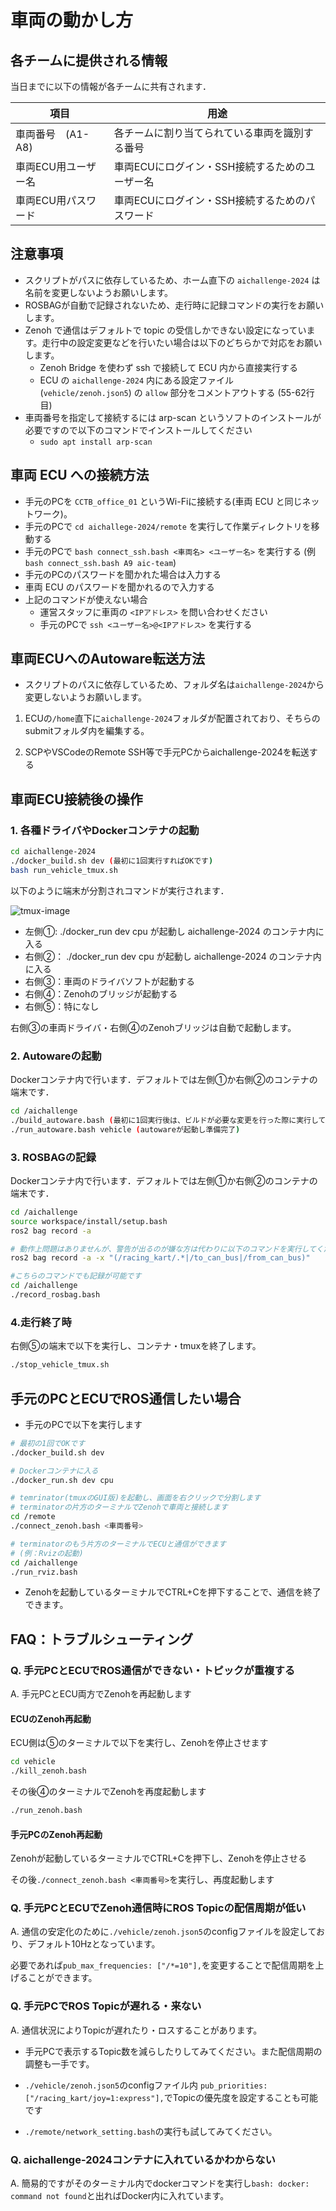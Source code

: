 # 車両の動かし方

## 各チームに提供される情報

当日までに以下の情報が各チームに共有されます．

| 項目           | 用途                  |
| ------------------ | --------------------- |
| 車両番号　(A1-A8)   | 各チームに割り当てられている車両を識別する番号         |
| 車両ECU用ユーザー名       | 車両ECUにログイン・SSH接続するためのユーザー名         |
| 車両ECU用パスワード             | 車両ECUにログイン・SSH接続するためのパスワード         |

## 注意事項

- スクリプトがパスに依存しているため、ホーム直下の `aichallenge-2024` は名前を変更しないようお願いします。
- ROSBAGが自動で記録されないため、走行時に記録コマンドの実行をお願いします。
- Zenoh で通信はデフォルトで topic の受信しかできない設定になっています。走行中の設定変更などを行いたい場合は以下のどちらかで対応をお願いします。
    - Zenoh Bridge を使わず ssh で接続して ECU 内から直接実行する
    - ECU の `aichallenge-2024` 内にある設定ファイル (`vehicle/zenoh.json5`) の `allow` 部分をコメントアウトする (55-62行目)
- 車両番号を指定して接続するには arp-scan というソフトのインストールが必要ですので以下のコマンドでインストールしてください
    - `sudo apt install arp-scan`

## 車両 ECU への接続方法

- 手元のPCを `CCTB_office_01` というWi-Fiに接続する(車両 ECU と同じネットワーク)。
- 手元のPCで `cd aichallege-2024/remote` を実行して作業ディレクトリを移動する
- 手元のPCで `bash connect_ssh.bash <車両名> <ユーザー名>` を実行する (例 `bash connect_ssh.bash A9 aic-team`)
- 手元のPCのパスワードを聞かれた場合は入力する
- 車両 ECU のパスワードを聞かれるので入力する
- 上記のコマンドが使えない場合
    - 運営スタッフに車両の `<IPアドレス>` を問い合わせください
    - 手元のPCで `ssh <ユーザー名>@<IPアドレス>` を実行する

## 車両ECUへのAutoware転送方法

- スクリプトのパスに依存しているため、フォルダ名は`aichallenge-2024`から変更しないようお願いします。

1. ECUの`/home`直下に`aichallenge-2024`フォルダが配置されており、そちらのsubmitフォルダ内を編集する。

2. SCPやVSCodeのRemote SSH等で手元PCからaichallenge-2024を転送する

## 車両ECU接続後の操作

### 1. 各種ドライバやDockerコンテナの起動

```bash
cd aichallenge-2024
./docker_build.sh dev (最初に1回実行すればOKです)
bash run_vehicle_tmux.sh
```

以下のように端末が分割されコマンドが実行されます．

![tmux-image](./images/tmux.png)

- 左側①: ./docker_run dev cpu が起動し aichallenge-2024 のコンテナ内に入る
- 右側②： ./docker_run dev cpu が起動し aichallenge-2024 のコンテナ内に入る
- 右側③：車両のドライバソフトが起動する
- 右側④：Zenohのブリッジが起動する
- 右側⑤：特になし

右側③の車両ドライバ・右側④のZenohブリッジは自動で起動します。

### 2. Autowareの起動

Dockerコンテナ内で行います．デフォルトでは左側①か右側②のコンテナの端末です．

```bash
cd /aichallenge
./build_autoware.bash (最初に1回実行後は、ビルドが必要な変更を行った際に実行してください)
./run_autoware.bash vehicle (autowareが起動し準備完了)
```

### 3. ROSBAGの記録

Dockerコンテナ内で行います．デフォルトでは左側①か右側②のコンテナの端末です．

```bash
cd /aichallenge
source workspace/install/setup.bash
ros2 bag record -a

# 動作上問題はありませんが、警告が出るのが嫌な方は代わりに以下のコマンドを実行してください
ros2 bag record -a -x "(/racing_kart/.*|/to_can_bus|/from_can_bus)"

#こちらのコマンドでも記録が可能です
cd /aichallenge
./record_rosbag.bash
```

### 4.走行終了時

右側⑤の端末で以下を実行し、コンテナ・tmuxを終了します。

```bash
./stop_vehicle_tmux.sh
```

## 手元のPCとECUでROS通信したい場合

- 手元のPCで以下を実行します

```bash
# 最初の1回でOKです
./docker_build.sh dev

# Dockerコンテナに入る
./docker_run.sh dev cpu

# temrinator(tmuxのGUI版)を起動し、画面を右クリックで分割します
# terminatorの片方のターミナルでZenohで車両と接続します
cd /remote
./connect_zenoh.bash <車両番号>

# terminatorのもう片方のターミナルでECUと通信ができます
# (例：Rvizの起動)
cd /aichallenge
./run_rviz.bash
```

- Zenohを起動しているターミナルでCTRL+Cを押下することで、通信を終了できます。

## FAQ：トラブルシューティング

### Q. 手元PCとECUでROS通信ができない・トピックが重複する

A. 手元PCとECU両方でZenohを再起動します

#### ECUのZenoh再起動

ECU側は⑤のターミナルで以下を実行し、Zenohを停止させます

```bash
cd vehicle
./kill_zenoh.bash
```

その後④のターミナルでZenohを再度起動します

```bash
./run_zenoh.bash
```

#### 手元PCのZenoh再起動

Zenohが起動しているターミナルでCTRL+Cを押下し、Zenohを停止させる

その後`./connect_zenoh.bash <車両番号>`を実行し、再度起動します

### Q. 手元PCとECUでZenoh通信時にROS Topicの配信周期が低い

A. 通信の安定化のために`./vehicle/zenoh.json5`のconfigファイルを設定しており、デフォルト10Hzとなっています。

必要であれば`pub_max_frequencies: ["/*=10"],`を変更することで配信周期を上げることができます。

### Q. 手元PCでROS Topicが遅れる・来ない

A. 通信状況によりTopicが遅れたり・ロスすることがあります。

- 手元PCで表示するTopic数を減らしたりしてみてください。また配信周期の調整も一手です。

- `./vehicle/zenoh.json5`のconfigファイル内 `pub_priorities: ["/racing_kart/joy=1:express"],`でTopicの優先度を設定することも可能です

- `./remote/network_setting.bash`の実行も試してみてください。

### Q. aichallenge-2024コンテナに入れているかわからない

A. 簡易的ですがそのターミナル内でdockerコマンドを実行し`bash: docker: command not found`と出ればDocker内に入れています。
